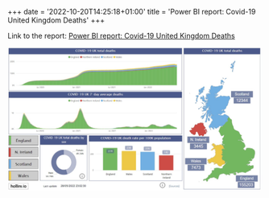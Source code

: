 +++
date = '2022-10-20T14:25:18+01:00'
title = 'Power BI report: Covid-19 United Kingdom Deaths'
+++

Link to the report: [Power BI report: Covid-19 United Kingdom Deaths](https://app.powerbi.com/view?r=eyJrIjoiOWYwZmUzNjQtYWIyZC00ZmEzLTk1YjQtNTZhYWFkOTk1OGNjIiwidCI6IjZmYWVlOTZkLWIxYWItNDc3MS04NzViLTM2Mzc5NjYyOGRlYiJ9)

[![](../../img/1/1.jpg)](https://app.powerbi.com/view?r=eyJrIjoiOWYwZmUzNjQtYWIyZC00ZmEzLTk1YjQtNTZhYWFkOTk1OGNjIiwidCI6IjZmYWVlOTZkLWIxYWItNDc3MS04NzViLTM2Mzc5NjYyOGRlYiJ9)
